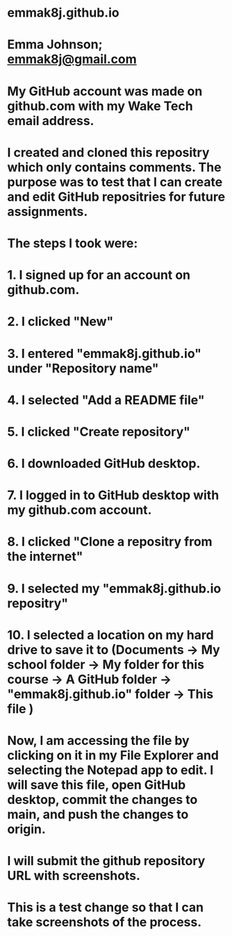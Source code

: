 # emmak8j.github.io

# Emma Johnson; emmak8j@gmail.com

# My GitHub account was made on github.com with my Wake Tech email address.

# I created and cloned this repositry which only contains comments. The purpose was to test that I can create and edit GitHub repositries for future assignments.

# The steps I took were: 
# 1. I signed up for an account on github.com. 
# 2. I clicked "New"
# 3. I entered "emmak8j.github.io" under "Repository name"
# 4. I selected "Add a README file"
# 5. I clicked "Create repository"
# 6. I downloaded GitHub desktop. 
# 7. I logged in to GitHub desktop with my github.com account.
# 8. I clicked "Clone a repositry from the internet"
# 9. I selected my "emmak8j.github.io repositry"
# 10. I selected a location on my hard drive to save it to (Documents -> My school folder -> My folder for this course -> A GitHub folder -> "emmak8j.github.io" folder -> This file )

# Now, I am accessing the file by clicking on it in my File Explorer and selecting the Notepad app to edit. I will save this file, open GitHub desktop, commit the changes to main, and push the changes to origin. 

# I will submit the github repository URL with screenshots.

# This is a test change so that I can take screenshots of the process.